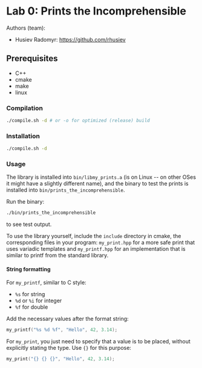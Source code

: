 # Lab 0: Prints the Incomprehensible

Authors (team):

- Husiev Radomyr: https://github.com/rhusiev

## Prerequisites

- C++
- cmake
- make
- linux

### Compilation

```bash
./compile.sh -d # or -o for optimized (release) build
```

### Installation

```bash
./compile.sh -d
```

### Usage

The library is installed into `bin/libmy_prints.a` (is on Linux -- on other OSes it might have a slightly different name), and the binary to test the prints is installed into `bin/prints_the_incomprehensible`.

Run the binary:

```bash
./bin/prints_the_incomprehensible
```

to see test output.

To use the library yourself, include the `include` directory in cmake, the corresponding files in your program: `my_print.hpp` for a more safe print that uses variadic templates and `my_printf.hpp` for an implementation that is similar to printf from the standard library.

#### String formatting

For `my_printf`, similar to C style:
- `%s` for string
- `%d` or `%i` for integer
- `%f` for double

Add the necessary values after the format string:

```cpp
my_printf("%s %d %f", "Hello", 42, 3.14);
```

For `my_print`, you just need to specify that a value is to be placed, without explicitly stating the type. Use `{}` for this purpose:

```cpp
my_print("{} {} {}", "Hello", 42, 3.14);
```
